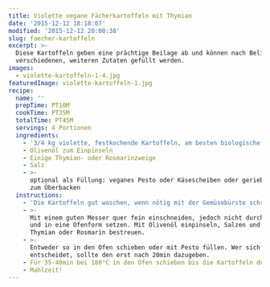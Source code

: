 ```yaml
---
title: Violette vegane Fächerkartoffeln mit Thymian
date: '2015-12-12 18:18:07'
modified: '2015-12-12 20:00:38'
slug: faecher-kartoffeln
excerpt: >-
  Diese Kartoffeln geben eine prächtige Beilage ab und können nach Belieben mit
  verschiedenen, weiteren Zutaten gefüllt werden.
images:
  - violette-kartoffeln-1-4.jpg
featuredImage: violette-kartoffeln-1.jpg
recipe:
  name: ''
  prepTime: PT10M
  cookTime: PT35M
  totalTime: PT45M
  servings: 4 Portionen
  ingredients:
    - '3/4 kg violette, festkochende Kartoffeln, am besten biologische'
    - Olivenöl zum Einpinseln
    - Einige Thymian- oder Rosmarinzweige
    - Salz
    - >-
      optional als Füllung: veganes Pesto oder Käsescheiben oder geriebener Käse
      zum Überbacken
  instructions:
    - 'Die Kartoffeln gut waschen, wenn nötig mit der Gemüsebürste schrubben.'
    - >-
      Mit einem guten Messer quer fein einschneiden, jedoch nicht durchschneiden
      und in eine Ofenform setzen. Mit Olivenöl einpinseln, Salzen und mit
      Thymian oder Rosmarin bestreuen.
    - >-
      Entweder so in den Ofen schieben oder mit Pesto füllen. Wer sich für Käse
      entscheidet, sollte den erst nach 20min dazugeben.
    - Für 35-40min bei 180°C in den Ofen schieben bis die Kartoffeln durch sind.
    - Mahlzeit!
---
```


[<!-- Image removed (no copyright): violette-kartoffeln-1-4-640x424.jpg -->](https://www.veganblatt.com/i/violette-kartoffeln-1-4.jpg)
